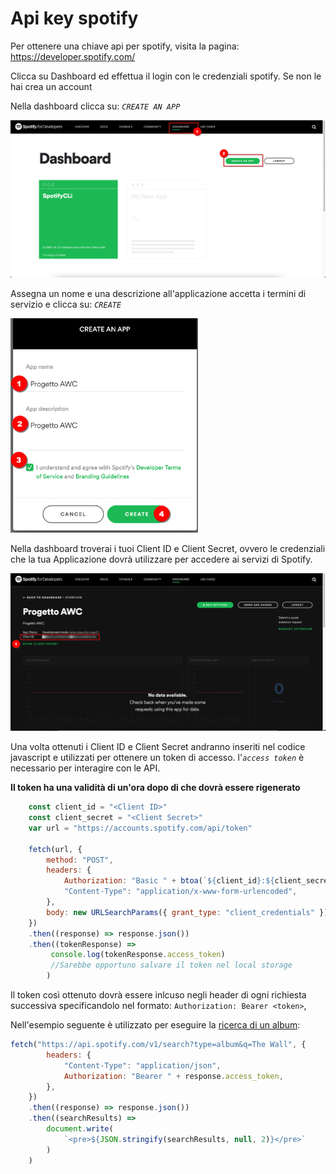 # Api key spotify
Per ottenere una chiave api per spotify, visita la pagina: https://developer.spotify.com/

Clicca su Dashboard ed effettua il login con le credenziali spotify. Se non le hai crea un account

Nella dashboard clicca su: *`CREATE AN APP`*



![](ksnip_20211228-165232.png)

Assegna un nome e una descrizione all'applicazione accetta i termini di servizio e clicca su: *`CREATE`*



<img src="ksnip_20211228-165539.png" width="300">


Nella dashboard troverai i tuoi Client ID e Client Secret, ovvero le credenziali che la tua Applicazione dovrà utilizzare per accedere ai servizi di Spotify.


![](ksnip_20211228-165955.png)


Una volta ottenuti i Client ID e Client Secret andranno inseriti nel codice javascript e utilizzati per ottenere un token di accesso. l'*`access token`* è necessario per interagire con le API.

**Il token ha una validità di un'ora dopo di che dovrà essere rigenerato**



```javascript
    const client_id = "<Client ID>"
    const client_secret = "<Client Secret>"
    var url = "https://accounts.spotify.com/api/token"

    fetch(url, {
        method: "POST",
        headers: {
            Authorization: "Basic " + btoa(`${client_id}:${client_secret}`),
            "Content-Type": "application/x-www-form-urlencoded",
        },
        body: new URLSearchParams({ grant_type: "client_credentials" }),
    })
    .then((response) => response.json())
    .then((tokenResponse) =>
         console.log(tokenResponse.access_token)
         //Sarebbe opportuno salvare il token nel local storage
        )

```
Il token così ottenuto dovrà essere inlcuso negli header di ogni richiesta successiva specificandolo nel formato: `Authorization: Bearer <token>`,

Nell'esempio seguente è utilizzato per eseguire la [ricerca di un album](https://developer.spotify.com/documentation/web-api/reference/#/operations/search):

```javascript
fetch("https://api.spotify.com/v1/search?type=album&q=The Wall", {
        headers: {
            "Content-Type": "application/json",
            Authorization: "Bearer " + response.access_token,
        },
    })
    .then((response) => response.json())
    .then((searchResults) =>
        document.write(
            `<pre>${JSON.stringify(searchResults, null, 2)}</pre>`
        )
    )
```
